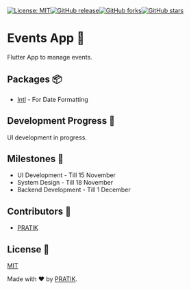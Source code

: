 [![License: MIT](https://img.shields.io/badge/License-MIT-yellow.svg)](https://opensource.org/licenses/MIT)[![GitHub release](https://img.shields.io/github/release/Naereen/StrapDown.js.svg)](https://GitHub.com/Naereen/StrapDown.js/releases/)[![GitHub forks](https://img.shields.io/github/forks/Naereen/StrapDown.js.svg?style=social&label=Fork&maxAge=2592000)](https://GitHub.com/Naereen/StrapDown.js/network/)[![GitHub stars](https://img.shields.io/github/stars/Naereen/StrapDown.js.svg?style=social&label=Star&maxAge=2592000)](https://GitHub.com/Naereen/StrapDown.js/stargazers/)

# Events App :iphone:
Flutter App to manage events.

## Packages :package:
* [Intl](https://pub.dev/packages/intl) - For Date Formatting

## Development Progress :construction_worker:
UI development in progress.

## Milestones :wrench:
* UI Development - Till 15 November
* System Design - Till 18 November
* Backend Development - Till 1 December

## Contributors :busts_in_silhouette:
* [PRATIK](https://github.com/pratikstemkar)

## License :pencil:
[MIT](https://opensource.org/licenses/MIT)

Made with ❤ by [PRATIK](https://github.com/pratikstemkar).
